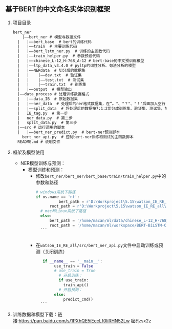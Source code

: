 ## 基于BERT的中文命名实体识别框架

1. 项目目录
    ```xml
    bert_ner
    	|——bert_ner # 模型与数据文件
	  |   |——bert_base  # bert的训练代码
	  |   |——train  # 主要训练代码
	  |   |——bert_lstm_ner.py  # 训练的主函数代码
	  |   |——train_helper.py  # 参数预设代码
	  |   |——chinese_L-12_H-768_A-12 # bert-base的中文预训练模型
	  |   |——ltp_data_v3.4.0 # pyltp的词性分析、句法分析的模型
	  |   |——NERdata  # 切分后的数据集
	  |   |    |——dev.txt  # 验证集
	  |   |    |——test.txt  # 测试集
	  |   |    |——train.txt  # 训练集
	  |   |——output  # 模型输出
	  |——data_process # 处理训练数据格式
	  |   |——data_IB  # 原始数据集
	  |   |——ner_data  # 处理后的ner格式数据集，在“。"、"？"、"！"后面加入空行
	  |   |——split_data  # 将处理后的数据按7:1:2切分成训练集、验证集、测试集，放入NERdata目录中
	  |   IB_tag.py  # 第一步
	  |   ner_data.py  # 第二步
	  |   split_data.py  # 第三步
	  |——src # 运行调用的脚本
	  |   |——bert_ner_predict.py  # bert-ner预测脚本
		bert_ner_api.py  # 控制bert-ner训练和测试的主函数脚本
	  README.md # 说明文件
	```
	
2. 框架及模型使用
	* NER模型训练与预测：
      * 模型训练和预测：
          * 修改`bert_ner/bert_ner/bert_base/train/train_helper.py`中的参数和路径
              ```python
            # windows系统下路径
              if os.name == 'nt':
	            		bert_path = r'D:\Workproject\5.15\watson_IE_RE_all\bert_ner\chinese_L-12_H-768_A-12'
	        		root_path = r'D:\Workproject\5.15\watson_IE_RE_all\bert_ner'
	            # mac和Linux系统下路径
	            else:
	        		bert_path = '/home/macan/ml/data/chinese_L-12_H-768_A-12/'
	                root_path = '/home/macan/ml/workspace/BERT-BiLSTM-CRF-NER'
	            ```
          
          
          
          * 在`watson_IE_RE_all/src/bert_ner_api.py`文件中启动训练或预测（关闭训练）
              ```python
                 if __name__ == '__main__':
                      use_train = False
                      # use_train = True
	                    # 开启训练：
	                    if use_train:
	                      train_api()
	                    # 开启预测：
                      else:
	                      predict_cmd()
	            ```
	
3. 训练数据和模型下载：链接:https://pan.baidu.com/s/1PXhQE5iEecLf0IiRHN52Lw  密码:sx2z


